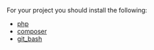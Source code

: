 For your project you should install the following:
- [php](https://github.com/green-symfony/docs/blob/main/docs/php%20installation.md)
- [composer](https://getcomposer.org/download/)
- [git_bash](https://git-scm.com/downloads)